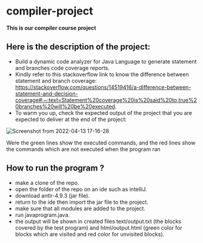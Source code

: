 # compiler-project
**This is our compiler course project**
## Here is the description of the project:

- Build a dynamic code analyzer for Java Language to generate statement and branches code coverage reports.
-  Kindly refer to this stackoverflow link to know the difference between statement and branch coverage: https://stackoverflow.com/questions/14519416/a-difference-between-statement-and-decision-coverage#:~:text=Statement%20coverage%20is%20said%20to,true%20branches%20will%20be%20executed.
- To warm you up, check the expected output of the project that you are expected to deliver at the end of the project:

![Screenshot from 2022-04-13 17-16-28](https://user-images.githubusercontent.com/47748059/163214182-7d87aade-feb2-4b9e-925f-d4b8b7e3afc0.png)

Were the green lines show the executed commands, and the red lines show the commands which are not executed when the program ran

## How to run the program ? 
- make a clone of the repo.
- open the folder of the repo on an ide such as intelliJ.
- download antlr-4.9.3 (jar file).
- return to the ide then import the jar file to the project.
- make sure that all modules are added to the project. 
- run javaprogram.java.
- the output will be shown in created files text/output.txt (the blocks covered by the test program) and html/output.html (green color for blocks which are visited and    red color for unvisited blocks).

